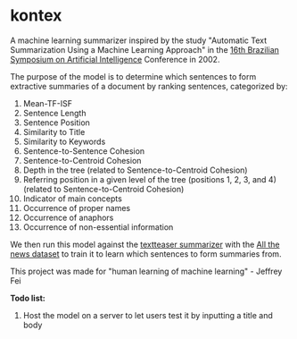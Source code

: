 # kontex

A machine learning summarizer inspired by the study "Automatic Text Summarization Using a Machine Learning Approach" in the [16th Brazilian Symposium on Artificial Intelligence](https://link.springer.com/book/10.1007/3-540-36127-8) Conference in 2002.

The purpose of the model is to determine which sentences to form extractive summaries of a document by ranking sentences, categorized by:
  1. Mean-TF-ISF
  2. Sentence Length
  3. Sentence Position
  4. Similarity to Title
  5. Similarity to Keywords
  6. Sentence-to-Sentence Cohesion
  7. Sentence-to-Centroid Cohesion
  8. Depth in the tree (related to Sentence-to-Centroid Cohesion)
  9. Referring position in a given level of the tree (positions 1, 2, 3, and 4) (related to Sentence-to-Centroid Cohesion)
  10. Indicator of main concepts
  11. Occurrence of proper names
  12. Occurrence of anaphors
  13. Occurrence of non-essential information
  
We then run this model against the [textteaser summarizer](http://www.datateaser.com/?textteaser) with the [All the news dataset](https://www.kaggle.com/snapcrack/all-the-news/data) to train it to learn which sentences to form summaries from.

This project was made for "human learning of machine learning" - Jeffrey Fei

**Todo list:**
1. Host the model on a server to let users test it by inputting a title and body
